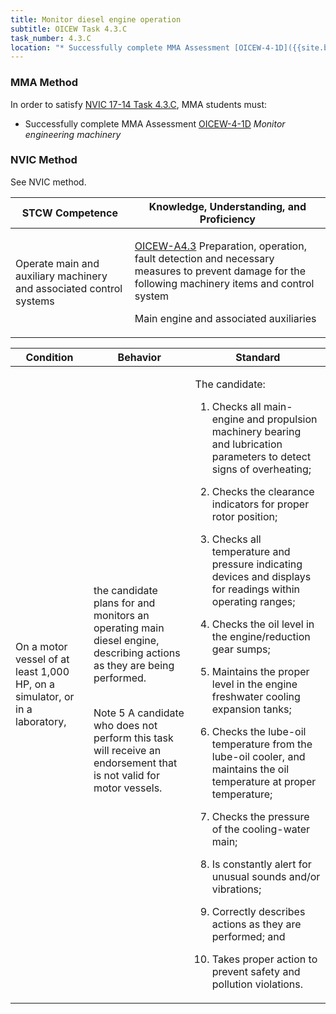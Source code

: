 ```yaml
---
title: Monitor diesel engine operation
subtitle: OICEW Task 4.3.C 
task_number: 4.3.C
location: "* Successfully complete MMA Assessment [OICEW-4-1D]({{site.baseurl}}/assessments/Engine/OICEW-4-1D) *Monitor engineering machinery*" 
---
```



### MMA Method

In order to satisfy  [NVIC 17-14  Task  4.3.C]({{site.baseurl}}/assets/images/nvic-17-14.pdf), MMA students must:

* Successfully complete MMA Assessment [OICEW-4-1D]({{site.baseurl}}/assessments/Engine/OICEW-4-1D) *Monitor engineering machinery*


### NVIC Method

<a onclick="togglevisibility('nvic_methods')" >See NVIC method.</a>

<div id='nvic_methods' class='hide'>

<table>
<thead>
<tr>
<th class='forty'> STCW Competence </th>
<th class='sixty'> Knowledge, Understanding, and Proficiency </th>
</tr>
</thead>




<tbody>
<tr><td markdown='1'>

Operate main and auxiliary machinery and associated control systems

</td><td markdown='1'>

[OICEW-A4.3](../../tables/31.html#OICEW-A4.3) Preparation, operation, fault detection and necessary measures to prevent damage for the following machinery items and control system 

Main engine and associated auxiliaries

</td></tr>


</tbody>
</table>


<table>
<thead>
<tr><th class='twenty'>  Condition </th><th class='twenty'> Behavior </th><th  class='sixty'>Standard </th></tr>
</thead>
<tbody >



<tr><td markdown='1'>

On a motor vessel of at least 1,000 HP, on a simulator, or in a laboratory,

</td><td markdown='1'>

the candidate plans for and monitors an operating main diesel engine, describing actions as they are being performed.

<br>

<div class="tooltip">Note 5
<span class="tooltiptext">
A candidate who does not perform this task will receive an endorsement that is not valid for motor vessels.
</span>
</div>


</td><td markdown='1'>

The candidate:

1. Checks all main-engine and propulsion machinery bearing and lubrication parameters  to detect signs of overheating;

2. Checks the clearance indicators for proper rotor position;

3. Checks all temperature and pressure indicating devices and displays for readings within operating ranges;

4. Checks the oil level in the engine/reduction gear sumps;

5. Maintains the proper level in the engine freshwater cooling expansion tanks;

6. Checks the lube-oil temperature from the lube-oil cooler, and maintains the oil temperature at proper temperature;

7. Checks the pressure of the cooling-water main;

8. Is constantly alert for unusual sounds and/or vibrations;

9. Correctly describes actions as they are performed; and

10. Takes proper action to prevent safety and pollution violations.

</td></tr>
</tbody>
</table>
</div>
